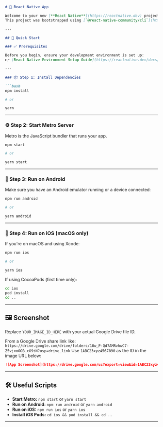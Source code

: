 

````md
# 📱 React Native App

Welcome to your new [**React Native**](https://reactnative.dev) project!  
This project was bootstrapped using [`@react-native-community/cli`](https://github.com/react-native-community/cli).

---

## 🚀 Quick Start

### ✅ Prerequisites

Before you begin, ensure your development environment is set up:  
👉 [React Native Environment Setup Guide](https://reactnative.dev/docs/environment-setup)

---

### 📦 Step 1: Install Dependencies

```bash
npm install

# or

yarn
````

---

### ⚙️ Step 2: Start Metro Server

Metro is the JavaScript bundler that runs your app.

```bash
npm start

# or

yarn start
```

---

### 🤖 Step 3: Run on Android

Make sure you have an Android emulator running or a device connected:

```bash
npm run android

# or

yarn android
```

---

### 🍎 Step 4: Run on iOS (macOS only)

If you're on macOS and using Xcode:

```bash
npm run ios

# or

yarn ios
```

If using CocoaPods (first time only):

```bash
cd ios
pod install
cd ..
```

---

## 🖼 Screenshot

Replace `YOUR_IMAGE_ID_HERE` with your actual Google Drive file ID.

From a Google Drive share link like:
`https://drive.google.com/drive/folders/10w_P-Qd7AMRvhwC7-Z5vjxoOOB_cO9tN?usp=drive_link`
Use `1ABC23xyz4567890` as the ID in the image URL below:

```md
![App Screenshot](https://drive.google.com/uc?export=view&id=1ABC23xyz4567890)
```

---

## 🛠 Useful Scripts

* **Start Metro:**
  `npm start` or `yarn start`
* **Run on Android:**
  `npm run android` or `yarn android`
* **Run on iOS:**
  `npm run ios` or `yarn ios`
* **Install iOS Pods:**
  `cd ios && pod install && cd ..`

---

